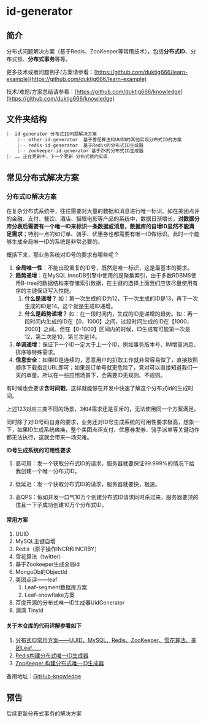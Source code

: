 # id-generator
## 简介

分布式问题解决方案（基于Redis、ZooKeeper等常用技术），包括**分布式ID**、分布式锁、**分布式事务**等等。

更多技术或者问题例子/方案请参看：[https://github.com/duktig666/learn-example](https://github.com/duktig666/learn-example)

技术/难题/方案总结请参看：[https://github.com/duktig666/knowledge](https://github.com/duktig666/knowledge)

## 文件夹结构

```java
|- id-generator	分布式ID问题解决方案
	|-- other-id-generator	基于雪花算法和UUID的其他实现分布式ID的方案
    |-- redis-id-generator	基于Redis的分布式ID生成器
    |-- zookeeper-id-generator 基于ZK的分布式ID生成器
|- …… 正在更新中，下一个更新 分布式锁的实现
```

## 常见分布式解决方案

### 分布式ID解决方案

在复杂分布式系统中，往往需要对大量的数据和消息进行唯一标识。如在美团点评的金融、支付、餐饮、酒店、猫眼电影等产品的系统中，数据日渐增长，**对数据分库分表后需要有一个唯一ID来标识一条数据或消息，数据库的自增ID显然不能满足需求**；特别一点的如订单、骑手、优惠券也都需要有唯一ID做标识。此时一个能够生成全局唯一ID的系统是非常必要的。

概括下来，那业务系统对ID号的要求有哪些呢？

1. **全局唯一性**：不能出现重复的ID号，既然是唯一标识，这是最基本的要求。
2. **趋势递增**：在MySQL InnoDB引擎中使用的是聚集索引，由于多数RDBMS使用B-tree的数据结构来存储索引数据，在主键的选择上面我们应该尽量使用有序的主键保证写入性能。
   1. **什么是递增？** 如：第一次生成的ID为12，下一次生成的ID是13，再下一次生成的ID是14。这个就是生成ID递增。
   2. **什么是趋势递增？** 如：在一段时间内，生成的ID是递增的趋势。如：再一段时间内生成的ID在【0，1000】之间，过段时间生成的ID在【1000，2000】之间。但在【0-1000】区间内的时候，ID生成有可能第一次是12，第二次是10，第三次是14。
3. **单调递增**：保证下一个ID一定大于上一个ID，例如事务版本号、IM增量消息、排序等特殊需求。
4. **信息安全**：如果ID是连续的，恶意用户的扒取工作就非常容易做了，直接按照顺序下载指定URL即可；如果是订单号就更危险了，竞对可以直接知道我们一天的单量。所以在一些应用场景下，会需要ID无规则、不规则。

有时候也会要求**含时间戳**，这样就能够在开发中快速了解这个分布式id的生成时间。

上述123对应三类不同的场景，3和4需求还是互斥的，无法使用同一个方案满足。

同时除了对ID号码自身的要求，业务还对ID号生成系统的可用性要求极高，想象一下，如果ID生成系统瘫痪，整个美团点评支付、优惠券发券、骑手派单等关键动作都无法执行，这就会带来一场灾难。

**ID号生成系统的可用性要求**

1. 高可用：发一个获取分布式ID的请求，服务器就要保证99.999%的情况下给我创建一个唯一分布式ID。

2. 低延迟：发一个获取分布式ID的请求，服务器就要快，极速。

3. 高QPS：假如并发一口气10万个创建分布式ID请求同时杀过来，服务器要顶的住且一下子成功创建10万个分布式ID。

#### 常用方案

1. UUID
2. MySQL主键自增
3. Redis（原子操作INCR和INCRBY）
4. 雪花算法（twitter）
5. 基于Zookeeper生成全局id
6. MongoDb的ObjectId
7. 美团点评——leaf
   1. Leaf-segment数据库方案
   2. Leaf-snowflake方案
8. 百度开源的分布式唯一ID生成器UidGenerator
9. 滴滴 Tinyid

#### 关于本仓库的代码详解参看如下

1. [分布式ID常用方案——UUID、MySQL、Redis、ZooKeeper、雪花算法、美团Leaf……](https://duktig.cn/archives/85/)
2. [Redis构建分布式唯一ID生成器](https://duktig.cn/archives/88/)
3. [ZooKeeper 构建分布式唯一ID生成器](https://duktig.cn/archives/90/)

备用地址：[GitHub-knowledge](https://github.com/duktig666/knowledge/tree/main/%E5%88%86%E5%B8%83%E5%BC%8F%26%E5%BE%AE%E6%9C%8D%E5%8A%A1/%E5%88%86%E5%B8%83%E5%BC%8FID)

## 预告

后续更新分布式事务的解决方案

